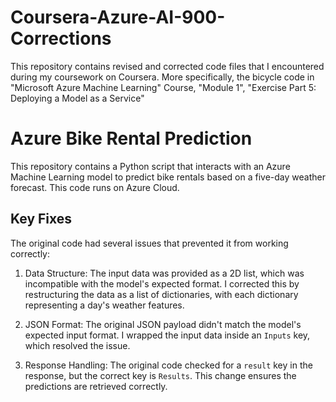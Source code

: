 # Coursera-Azure-AI-900-Corrections
This repository contains revised and corrected code files that I encountered during my coursework on Coursera. 
More specifically, the bicycle code in "Microsoft Azure Machine Learning" Course, "Module 1", "Exercise Part 5: Deploying a Model as a Service"

# Azure Bike Rental Prediction

This repository contains a Python script that interacts with an Azure Machine Learning model to predict bike rentals based on a five-day weather forecast. This code runs on Azure Cloud.

## Key Fixes

The original code had several issues that prevented it from working correctly:

1. Data Structure: The input data was provided as a 2D list, which was incompatible with the model's expected format. I corrected this by restructuring the data as a list of dictionaries, with each dictionary representing a day's weather features.
   
2. JSON Format: The original JSON payload didn't match the model's expected input format. I wrapped the input data inside an `Inputs` key, which resolved the issue.

3. Response Handling: The original code checked for a `result` key in the response, but the correct key is `Results`. This change ensures the predictions are retrieved correctly.

